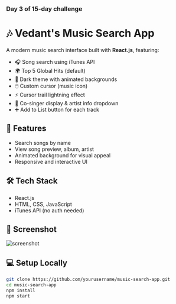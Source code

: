 ### Day 3 of 15-day challenge

# 🎶 Vedant's Music Search App

A modern music search interface built with **React.js**, featuring:
- 🎧 Song search using iTunes API
- 🌍 Top 5 Global Hits (default)
- 🎨 Dark theme with animated backgrounds
- 🖱️ Custom cursor (music icon)
- ⚡ Cursor trail lightning effect
- 🎤 Co-singer display & artist info dropdown
- ➕ Add to List button for each track

## 🚀 Features

- Search songs by name
- View song preview, album, artist
- Animated background for visual appeal
- Responsive and interactive UI

## 🛠 Tech Stack

- React.js
- HTML, CSS, JavaScript
- iTunes API (no auth needed)

## 📸 Screenshot

![screenshot](screenshot.png)

## 💻 Setup Locally

```bash
git clone https://github.com/yourusername/music-search-app.git
cd music-search-app
npm install
npm start
